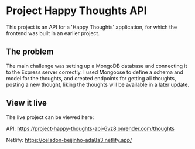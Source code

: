 # Project Happy Thoughts API

This project is an API for a 'Happy Thoughts' application, for which the frontend was built in an earlier project.

## The problem

The main challenge was setting up a MongoDB database and connecting it to the Express server correctly. I used Mongoose to define a schema and model for the thoughts, and created endpoints for getting all thoughts, posting a new thought, liking the thoughts will be available in a later update. 

## View it live

The live project can be viewed here:

API: https://project-happy-thoughts-api-6vz8.onrender.com/thoughts 

Netlify: https://celadon-beijinho-ada8a3.netlify.app/ 